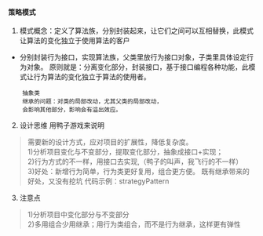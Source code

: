 #### 策略模式
1. 模式概念：定义了算法族，分别封装起来，让它们之间可以互相替换，此模式让算法的变化独立于使用算法的客户
* 分别封装行为接口，实现算法族，父类里放行为接口对象，子类里具体设定行为对象。
   原则就是：分离变化部分，封装接口，基于接口编程各种功能，此模式让行为算法的变化独立于算法的使用者。

``` text
    抽象类
    继承的问题：对类的局部改动，尤其父类的局部改动，
    会影响其他部分，影响会有溢出效应。
```

2. 设计思维
用鸭子游戏来说明
>   需要新的设计方式，应对项目的扩展性，降低复杂度。  
>   1)分析项目变化与不变部分，提取变化部分，抽象成接口+实现；  
>   2)行为方式的不一样，用接口去实现,（鸭子的叫声，我飞行的不一样）  
>   3)好处：新增行为简单，行为类更好复用，组合更方便。
>      既有继承带来的好处，又没有挖坑
>      代码示例：strategyPattern

3. 注意点  
> 1)分析项目中变化部分与不变部分  
> 2)多用组合少用继承；用行为类组合，而不是行为继承，这样更有弹性

